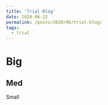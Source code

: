 ```yaml
---
title: 'Trial Blog'
date: 2020-06-22
permalink: /posts/2020/06/trial-blog/
tags:
  - trial
---
```


Big
======

Med
------

Small
